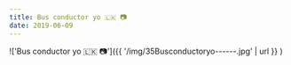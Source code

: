 ```yaml
---
title: Bus conductor yo 🇱🇰 📷
date: 2019-06-09
---
```


!['Bus conductor yo 🇱🇰 📷']({{ '/img/35Busconductoryo------.jpg' | url }} )